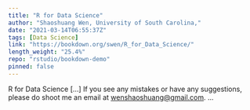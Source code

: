 ```yaml
---
title: "R for Data Science"
author: "Shaoshuang Wen, University of South Carolina,"
date: "2021-03-14T06:55:37Z"
tags: [Data Science]
link: "https://bookdown.org/swen/R_for_Data_Science/"
length_weight: "25.4%"
repo: "rstudio/bookdown-demo"
pinned: false
---
```


R for Data Science [...] If you see any mistakes or have any suggestions, please do shoot me an email at wenshaoshuang@gmail.com. ...
